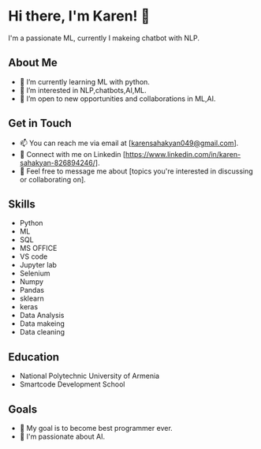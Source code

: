 # Hi there, I'm Karen! 👋

I'm a passionate ML, currently I makeing chatbot with NLP.

## About Me

- 🌱 I’m currently learning ML with python.
- 👀 I’m interested in NLP,chatbots,AI,ML.
- 💼 I’m open to new opportunities and collaborations in ML,AI.


## Get in Touch

- 📫 You can reach me via email at [karensahakyan049@gmail.com].
- 📱 Connect with me on Linkedin [https://www.linkedin.com/in/karen-sahakyan-826894246/].
- 💬 Feel free to message me about [topics you're interested in discussing or collaborating on].

## Skills

- Python
- ML
- SQL
- MS OFFICE
- VS code
- Jupyter lab
- Selenium
- Numpy
- Pandas
- sklearn
- keras
- Data Analysis
- Data makeing
- Data cleaning
 
## Education

- National Polytechnic University of Armenia
- Smartcode Development School

## Goals

- 🚀 My goal is to become best programmer ever.
- 📖 I'm passionate about AI.


